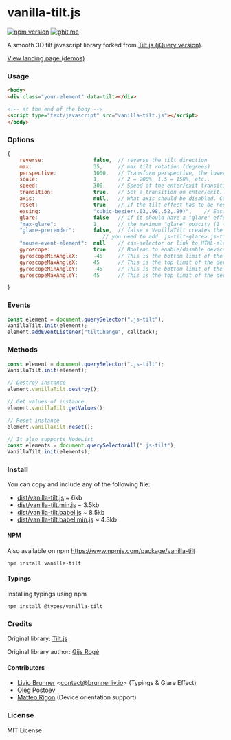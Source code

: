 # vanilla-tilt.js

[![npm version](https://badge.fury.io/js/vanilla-tilt.svg)](https://badge.fury.io/js/vanilla-tilt)
[![ghit.me](https://ghit.me/badge.svg?repo=micku7zu/vanilla-tilt.js)](https://ghit.me/repo/micku7zu/vanilla-tilt.js)

A smooth 3D tilt javascript library forked from [Tilt.js (jQuery version)](https://github.com/gijsroge/tilt.js).

[View landing page (demos)](https://micku7zu.github.io/vanilla-tilt.js/)

### Usage

```html
<body>
<div class="your-element" data-tilt></div>

<!-- at the end of the body -->
<script type="text/javascript" src="vanilla-tilt.js"></script>
</body>
```

### Options
```js
{
    reverse:                false,  // reverse the tilt direction
    max:                    35,     // max tilt rotation (degrees)
    perspective:            1000,   // Transform perspective, the lower the more extreme the tilt gets.
    scale:                  1,      // 2 = 200%, 1.5 = 150%, etc..
    speed:                  300,    // Speed of the enter/exit transition
    transition:             true,   // Set a transition on enter/exit.
    axis:                   null,   // What axis should be disabled. Can be X or Y.
    reset:                  true    // If the tilt effect has to be reset on exit.
    easing:                 "cubic-bezier(.03,.98,.52,.99)",    // Easing on enter/exit.
    glare:                  false   // if it should have a "glare" effect
    "max-glare":            1,      // the maximum "glare" opacity (1 = 100%, 0.5 = 50%)
    "glare-prerender":      false,  // false = VanillaTilt creates the glare elements for you, otherwise
                               // you need to add .js-tilt-glare>.js-tilt-glare-inner by yourself
    "mouse-event-element":  null    // css-selector or link to HTML-element what will be listen mouse events 
    gyroscope:              true    // Boolean to enable/disable device orientation detection,
    gyroscopeMinAngleX:     -45     // This is the bottom limit of the device angle on X axis, meaning that a device rotated at this angle would tilt the element as if the mouse was on the left border of the element;
    gyroscopeMaxAngleX:     45      // This is the top limit of the device angle on X axis, meaning that a device rotated at this angle would tilt the element as if the mouse was on the right border of the element;
    gyroscopeMinAngleY:     -45     // This is the bottom limit of the device angle on Y axis, meaning that a device rotated at this angle would tilt the element as if the mouse was on the top border of the element;
    gyroscopeMaxAngleY:     45      // This is the top limit of the device angle on Y axis, meaning that a device rotated at this angle would tilt the element as if the mouse was on the bottom border of the element;

}
```

### Events
```js
const element = document.querySelector(".js-tilt");
VanillaTilt.init(element);
element.addEventListener("tiltChange", callback);
```

### Methods
```js
const element = document.querySelector(".js-tilt");
VanillaTilt.init(element);

// Destroy instance
element.vanillaTilt.destroy();

// Get values of instance
element.vanillaTilt.getValues();

// Reset instance
element.vanillaTilt.reset();

// It also supports NodeList
const elements = document.querySelectorAll(".js-tilt");
VanillaTilt.init(elements);
```

### Install
You can copy and include any of the following file:

* [dist/vanilla-tilt.js](https://raw.githubusercontent.com/micku7zu/vanilla-tilt.js/master/dist/vanilla-tilt.js) ~ 6kb
* [dist/vanilla-tilt.min.js](https://raw.githubusercontent.com/micku7zu/vanilla-tilt.js/master/dist/vanilla-tilt.min.js) ~ 3.5kb
* [dist/vanilla-tilt.babel.js](https://raw.githubusercontent.com/micku7zu/vanilla-tilt.js/master/dist/vanilla-tilt.babel.js) ~ 8.5kb
* [dist/vanilla-tilt.babel.min.js](https://raw.githubusercontent.com/micku7zu/vanilla-tilt.js/master/dist/vanilla-tilt.babel.min.js) ~ 4.3kb

#### NPM

Also available on npm https://www.npmjs.com/package/vanilla-tilt

```
npm install vanilla-tilt
```

#### Typings

Installing typings using npm
```
npm install @types/vanilla-tilt
```

### Credits

Original library: [Tilt.js](http://gijsroge.github.io/tilt.js/)

Original library author: [Gijs Rogé](https://twitter.com/GijsRoge)

#### Contributors

- [Livio Brunner](https://github.com/BrunnerLivio) <<a href="mailto:contact@brunnerliv.io">contact@brunnerliv.io</a>> (Typings & Glare Effect)
- [Oleg Postoev](https://github.com/Dok11)
- [Matteo Rigon](https://github.com/matteo-rigon) (Device orientation support)

### License

MIT License
